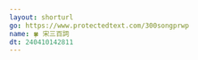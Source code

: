 ```yaml
---
layout: shorturl
go: https://www.protectedtext.com/300songprwp
name: 🍀 宋三百詞
dt: 240410142811
---
```

